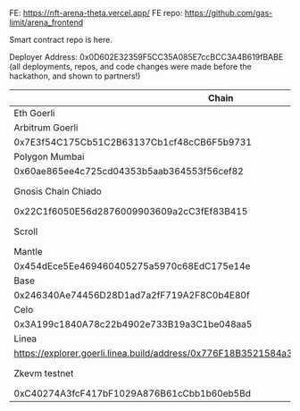 FE: https://nft-arena-theta.vercel.app/
FE repo: https://github.com/gas-limit/arena_frontend


Smart contract repo is here.

Deployer Address: 0x0D602E32359F5CC35A085E7ccBCC3A4B619fBABE
(all deployments, repos, and code changes were made before the hackathon, and shown to partners!)

| Chain | gptPool.sol | Pool.sol | Arena.sol | verftest.sol | NFT collection used |
| --- | --- | --- | --- | --- | --- |
| Eth Goerli | https://goerli.etherscan.io/address/0x4f3a78172a3e10c778e3a16e7d9070982e7373ed | Yes | Yes | Yes | 0x86391EE9E4A7f0347741347e28D91FFF26E9Ed36 |
| Arbitrum Goerli | https://goerli.arbiscan.io/tx/0x2bb7c02f676af60fefa6829d7e2419c362e6f3e750acd8f2fefaa257ee680bd7 | https://goerli.arbiscan.io/tx/0xcf1d8b4f4f56d95dde1fd3caf2d383b2e9d737a25586b408a97933191b937868 | https://goerli.arbiscan.io/tx/0xc091079298284244720cf72887713234911c74084ede2feb9dfecbab4c30134c | https://goerli.arbiscan.io/tx/0x89b3447e2de5cff02612d82f2e57116fbeaa164fb074ff32b6144b0de312fed9 | Kibo 
0x7E3f54C175Cb51C2B63137Cb1cf48cCB6F5b9731 |
| Polygon Mumbai | https://mumbai.polygonscan.com/tx/0x1edf467d376418d46d6cb57951571f13ce6cebd494ada0f0c89fb5e06a8b85c1 | https://mumbai.polygonscan.com/tx/0x25f22ebae3dc7449730346fedf768538033a44a746035e25a4a34bbe20c982fa | https://mumbai.polygonscan.com/tx/0x2cc172d523df23cee9df2d4622dd7ad42ce5f8ceee4dc944564c04eac656ea03 | https://mumbai.polygonscan.com/tx/0x9fa68581bbb48276fb7d8f62c647b1ae7aeb6fdf22d974bff809c1c08e4e517c | Lens 
0x60ae865ee4c725cd04353b5aab364553f56cef82 |
| Gnosis Chain Chiado | https://gnosis-chiado.blockscout.com/tx/0x2d68ca9746a24a4f28d8f331061af405ab4f03d175e18ba23d3972f2b74363eb | https://gnosis-chiado.blockscout.com/tx/0x51d65a78311fdbb5372e789a3469239e59fe0eb83b318cba31c213afd61dc1ff | https://gnosis-chiado.blockscout.com/tx/0x307241f5585bafb62d2ce7835cd5f29c4f8cc1c88d4fad03fabadb5b1b1b846b | https://gnosis-chiado.blockscout.com/tx/0xcaaad8c46214b637fa7052e6cf79b944158da1ccc4e67b4787b3bf496b19e441 | POAP
0x22C1f6050E56d2876009903609a2cC3fEf83B415 |
| Scroll | https://scroll.l2scan.co/tx/0x698ad767bf4659a9ee31c9fd4dade633c4a8a9c20bc70cd8629399b16a60b7b2 | https://scroll.l2scan.co/tx/0xca3ae4938596172477fb0c613c3f7fe4c9c7c3863bf28fa2dc0fbdc248ad325d | https://scroll.l2scan.co/tx/0xdd247ddc6020b35f7bc3f40aa911ded8be10001d13fcacb937e63bcba776a3f6 | https://scroll.l2scan.co/tx/0x6e210666af52ca7ba980cd4c087f430069f2ad88ee314f2632f4808b8377d3b1 | Galxe Campaign https://scroll.l2scan.co/address/0xbBE346091fDfb12196cDca704744bA05b25CFb0A |
| Mantle | 0xb6f48004a12d6e9df54ef264f6e0a3bac886e27a743e61337be8f0d593100db4 | 0xc75d2e1442438dd729855789f549cf07dfd9e983f4d45f0742d1ac1841e5b062 | 0xf1afe808d10bcd1f5c5507d884e502da7bf2acf4bce926297618d8012831b2e7 | 0xcd1707c99f490523c89a2857f0d87bba2c34a1aa3846ce98f669353c9951dcb7 | RabbitRush
0x454dEce5Ee469460405275a5970c68EdC175e14e |
| Base | https://goerli.basescan.org/tx/0xd686ed2eb300925abf277e3f631ee023b8b7b40780b9d5c92d7310aebf70b7da | https://goerli.basescan.org/tx/0xda66b664a1b8314800f8a71af83f9d78b73df6b42bfb06039d5beb805a67bf0d | https://goerli.basescan.org/tx/0x08711cf9f5e313782bf7379808f19bed8e84bfbc654f547af9d6d52cffea7b33 | https://goerli.basescan.org/tx/0x252aa801bc9a74be9ed63243f28b284703d1e9b357f9e5b4a2d417aa7e1cd571 | Mintbase Earth 
0x246340Ae74456D28D1ad7a2fF719A2F8C0b4E80f |
| Celo | https://alfajores.celoscan.io/tx/0xc9fda2fc22e87f31248d2a8a060b846736ad452c01fbb6816f1c10dd47e2d19c | https://alfajores.celoscan.io/tx/0x24e9ebd61fcd9ef63432dd0c5d04f9fe45df04fedb0df2191f4c5b0b213d1916 | https://alfajores.celoscan.io/tx/0x1a8dfb53789fb337c6424bc979472af2bb687cce73b459d3b7b6549de51830ad | https://alfajores.celoscan.io/tx/0xb65bafe1eb29a932d7afb345e0b02866df6cef4f2b6fd3fbd53b3203c66e4959 | Cruna Vault 
0x3A199c1840A78c22b4902e733B19a3C1be048aa5 |
| Linea | https://explorer.goerli.linea.build/tx/0x83184e8e75a89eedd33de263a1e38182a18cdd705e3221bd2662a454c2bfecdc | https://explorer.goerli.linea.build/tx/0x6f160bca5d4d894174d490f622929743fb732d05d808e7707cb41b3889dd5810 | https://explorer.goerli.linea.build/tx/0x2755c48d207cd4079b01428efdab03ce9ac261d87bf29080aba7f6824986f9a8 | https://explorer.goerli.linea.build/tx/0xc556d835e5223cd250f9e896d287ce47208586f0ddb94999603588b1f672f80f | Linea usernames
https://explorer.goerli.linea.build/address/0x776F18B3521584a372c19d7D230433bFfA135469 |
| Zkevm testnet | https://testnet-zkevm.polygonscan.com/tx/0x5b134221e1014938fda5fc9c0de5248a39c5fc8348a405b755dcbfa88ba28ac2 | https://testnet-zkevm.polygonscan.com/tx/0x1e423a48222c58967a2c5a240a603533ee7115f4e03a97078299575b073f9be1 | https://testnet-zkevm.polygonscan.com/tx/0x831b66348d5b53afc345bcc73f4339e13851fb8b0df03bd45ad10787500e84a3 | https://testnet-zkevm.polygonscan.com/tx/0xb58878f68a4094f6e6404c919854ef8a9c6a31865686191f2030f810b27d047e | QRIPTOS
0xC40274A3fcF417bF1029A876B61cCbb1b60eb5Bd |